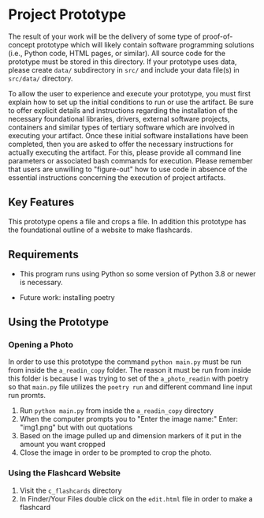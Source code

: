 # Project Prototype

The result of your work will be the delivery of some type of proof-of-concept prototype which will likely contain software programming solutions (i.e., Python code, HTML pages, or similar). All source code for the prototype must be stored in this directory. If your prototype uses data, please create `data/` subdirectory in `src/` and include your data file(s) in `src/data/` directory.

To allow the user to experience and execute your prototype, you must first explain how to set up the initial conditions to run or use the artifact. Be sure to offer explicit details and instructions regarding the installation of the necessary foundational libraries, drivers, external software projects, containers and similar types of tertiary software which are involved in executing your artifact. Once these initial software installations have been completed, then you are asked to offer the necessary instructions for actually executing the artifact. For this, please provide all command line parameters or associated bash commands for execution. Please remember that users are unwilling to "figure-out" how to use code in absence of the essential instructions concerning the execution of project artifacts.

## Key Features

This prototype opens a file and crops a file. In addition this prototype has the foundational outline of a website to make flashcards.

## Requirements

* This program runs using Python so some version of Python 3.8 or newer is necessary.

* Future work: installing poetry

## Using the Prototype

### Opening a Photo

In order to use this prototype the command `python main.py` must be run from inside the `a_readin_copy` folder. The reason it must be run from inside this folder is because I was trying to set of the `a_photo_readin` with poetry so that `main.py` file utilizes the `poetry run` and different command line input run promts.
1. Run `python main.py` from inside the `a_readin_copy` directory
2. When the computer prompts you to "Enter the image name:" Enter: "img1.png" but with out quotations
3. Based on the image pulled up and dimension markers of it put in the amount you want cropped
4. Close the image in order to be prompted to crop the photo.

### Using the Flashcard Website

1. Visit the `c_flashcards` directory
2. In Finder/Your Files double click on the `edit.html` file in order to make a flashcard
